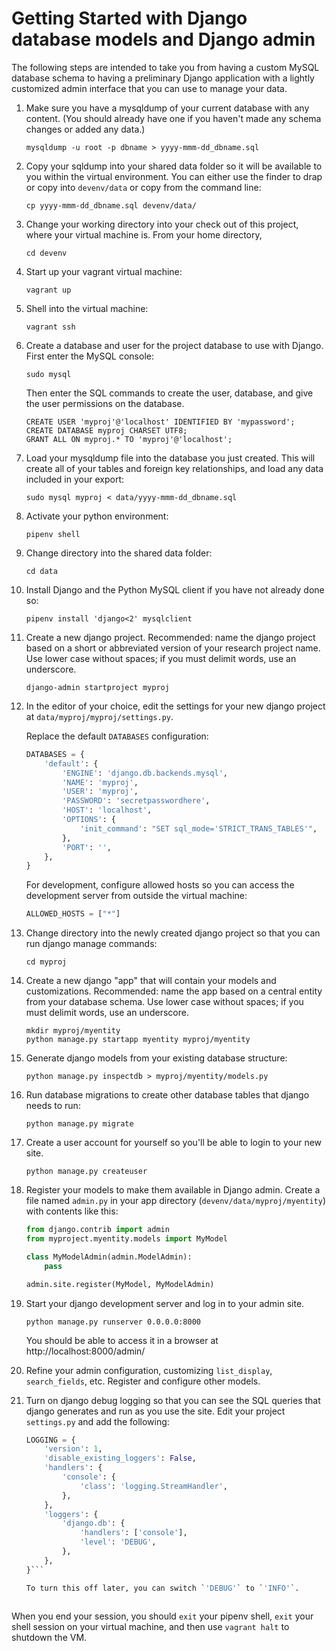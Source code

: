 # Getting Started with Django database models and Django admin

The following steps are intended to take you from having a custom
MySQL database schema to having a preliminary Django application
with a lightly customized admin interface that you can use to manage your
data.

1. Make sure you have a mysqldump of your current database with any content.
  (You should already have one if you haven't made any schema changes or
  added any data.)

    `mysqldump -u root -p dbname > yyyy-mmm-dd_dbname.sql`

2. Copy your sqldump into your shared data folder so it will be available
   to you within the virtual environment.  You can either use the finder
   to drap or copy into `devenv/data` or copy from the command line:

   `cp yyyy-mmm-dd_dbname.sql devenv/data/`

3. Change your working directory into your check out of this project,
   where your virtual machine is.  From your home directory,

    `cd devenv`

4. Start up your vagrant virtual machine:

    `vagrant up`

5. Shell into the virtual machine:

    `vagrant ssh`

6. Create a database and user for the project database to use with Django.
   First enter the MySQL console:

   `sudo mysql`

   Then enter the SQL commands to create the user, database, and give
   the user permissions on the database.

    ```
    CREATE USER 'myproj'@'localhost' IDENTIFIED BY 'mypassword';
    CREATE DATABASE myproj CHARSET UTF8;
    GRANT ALL ON myproj.* TO 'myproj'@'localhost';
    ```

7. Load your mysqldump file into the database you just created.  This will
   create all of your tables and foreign key relationships, and load any
   data included in your export:

    `sudo mysql myproj < data/yyyy-mmm-dd_dbname.sql`

8. Activate your python environment:

    `pipenv shell`

9. Change directory into the shared data folder:

    `cd data`

10. Install Django and the Python MySQL client if you have not already done so:

    `pipenv install 'django<2' mysqlclient`

11. Create a new django project.  Recommended: name the django project based
   on a short or abbreviated version of your research project name.
   Use lower case without spaces; if you must delimit words, use an underscore.

    `django-admin startproject myproj`

12. In the editor of your choice, edit the settings for your new django
    project at `data/myproj/myproj/settings.py`.

    Replace the default `DATABASES` configuration:

    ```python
    DATABASES = {
        'default': {
            'ENGINE': 'django.db.backends.mysql',
            'NAME': 'myproj',
            'USER': 'myproj',
            'PASSWORD': 'secretpasswordhere',
            'HOST': 'localhost',
            'OPTIONS': {
                'init_command': "SET sql_mode='STRICT_TRANS_TABLES'",
            },
            'PORT': '',
        },
    }
    ```

    For development, configure allowed hosts so you can access
    the development server from outside the virtual machine:

    ```python
    ALLOWED_HOSTS = ["*"]
    ```

13. Change directory into the newly created django project so that you
    can run django manage commands:

    `cd myproj`

14. Create a new django "app" that will contain your models and
    customizations.  Recommended: name the app based on a central entity
    from your database schema.  Use lower case without spaces;
    if you must delimit words, use an underscore.

    ```
    mkdir myproj/myentity
    python manage.py startapp myentity myproj/myentity
    ```

15. Generate django models from your existing database structure:

    `python manage.py inspectdb > myproj/myentity/models.py`

16. Run database migrations to create other database tables that django
    needs to run:

    `python manage.py migrate`

17. Create a user account for yourself so you'll be able to login
    to your new site.

    `python manage.py createuser`

18. Register your models to make them available in Django admin.  Create
    a file named `admin.py` in your app directory (`devenv/data/myproj/myentity`)
    with contents like this:

    ```python
    from django.contrib import admin
    from myproject.myentity.models import MyModel

    class MyModelAdmin(admin.ModelAdmin):
        pass

    admin.site.register(MyModel, MyModelAdmin)
    ```

19. Start your django development server and log in to your admin site.

    `python manage.py runserver 0.0.0.0:8000`

    You should be able to access it in a browser at http://localhost:8000/admin/

20. Refine your admin configuration, customizing `list_display`,
    `search_fields`, etc.  Register and configure other models.

21. Turn on django debug logging so that you can see the SQL queries
    that django generates and run as you use the site.  Edit your
    project `settings.py` and add the following:

    ```python
    LOGGING = {
        'version': 1,
        'disable_existing_loggers': False,
        'handlers': {
            'console': {
                'class': 'logging.StreamHandler',
            },
        },
        'loggers': {
            'django.db': {
                'handlers': ['console'],
                'level': 'DEBUG',
            },
        },
    }```

    To turn this off later, you can switch `'DEBUG'` to `'INFO'`.



When you end your session, you should `exit` your pipenv shell, `exit` your
shell session on your virtual machine, and then use `vagrant halt` to
shutdown the VM.








